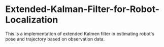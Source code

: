 # Extended-Kalman-Filter-for-Robot-Localization
This is a implementation of extended Kalmen filter in estimating robot's pose and trajectory based on observation data.
